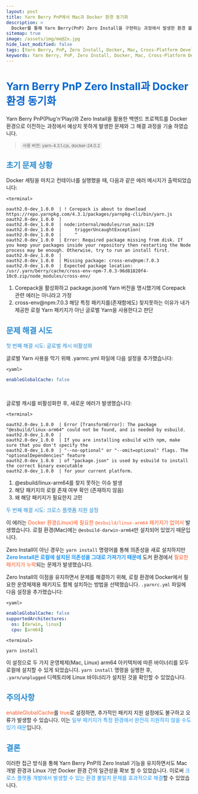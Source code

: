 ```yaml
---
layout: post
title: Yarn Berry PnP에서 Mac과 Docker 환경 동기화
description: >
  Docker를 통해 Yarn Berry(PnP) Zero Install을 구현하는 과정에서 발생한 환경 불일치 문제 해결 방법
sitemap: true
image: /assets/img/me@2x.jpg
hide_last_modified: false
tags: [Yarn Berry, PnP, Zero Install, Docker, Mac, Cross-Platform Development]
keywords: Yarn Berry, PnP, Zero Install, Docker, Mac, Cross-Platform Development
---
```


# <span style="color: #0066cc;">Yarn Berry PnP Zero Install과 Docker 환경 동기화</span>

Yarn Berry PnP(Plug'n'Play)와 Zero Install을 활용한 백엔드 프로젝트를 Docker 환경으로 이전하는 과정에서 예상치 못하게 발생한 문제와 그 해결 과정을 기술 하였습니다.

> <small style="background-color: #f0f0f0; padding: 2px 5px; border-radius: 3px;">사용 버전: yarn-4.3.1.cjs, docker-24.0.2</small>

## <span style="color: #268BD2;">초기 문제 상황</span>

Docker 세팅을 마치고 컨테이너를 실행했을 때, 다음과 같은 에러 메시지가 출력되었습니다:

`<terminal>`
```terminal
oauth2.0-dev_1.0.0  | ! Corepack is about to download https://repo.yarnpkg.com/4.3.1/packages/yarnpkg-cli/bin/yarn.js
oauth2.0-dev_1.0.0  | 
oauth2.0-dev_1.0.0  | node:internal/modules/run_main:129
oauth2.0-dev_1.0.0  |     triggerUncaughtException(
oauth2.0-dev_1.0.0  |     ^
oauth2.0-dev_1.0.0  | Error: Required package missing from disk. If you keep your packages inside your repository then restarting the Node process may be enough. Otherwise, try to run an install first.
oauth2.0-dev_1.0.0  | 
oauth2.0-dev_1.0.0  | Missing package: cross-env@npm:7.0.3
oauth2.0-dev_1.0.0  | Expected package location: /usr/.yarn/berry/cache/cross-env-npm-7.0.3-96d81820f4-10c0.zip/node_modules/cross-env/
```

1. Corepack을 활성화하고 package.json에 Yarn 버전을 명시했기에 Corepack 관련 에러는 아니라고 가정
2. cross-env@npm:7.0.3 해당 특정 패키지를(존재함에도) 찾지못하는 이유가 내가 제공한 로컬 Yarn 패키지가 아닌 글로벌 Yarn을 사용한다고 판단

## <span style="color: #268BD2;">문제 해결 시도</span>


<span style="color: #268BD2;">첫 번째 해결 시도: 글로벌 캐시 비활성화</span>

글로벌 Yarn 사용을 막기 위해 .yarnrc.yml 파일에 다음 설정을 추가했습니다:

`<yaml>`
```yaml
enableGlobalCache: false
```

<br>


글로벌 캐시를 비활성화한 후, 새로운 에러가 발생했습니다:

`<terminal>`
```terminal
oauth2.0-dev_1.0.0  | Error [TransformError]: The package "@esbuild/linux-arm64" could not be found, and is needed by esbuild.
oauth2.0-dev_1.0.0  | 
oauth2.0-dev_1.0.0  | If you are installing esbuild with npm, make sure that you don't specify the
oauth2.0-dev_1.0.0  | "--no-optional" or "--omit=optional" flags. The "optionalDependencies" feature
oauth2.0-dev_1.0.0  | of "package.json" is used by esbuild to install the correct binary executable
oauth2.0-dev_1.0.0  | for your current platform.
```

1. @esbuild/linux-arm64를 찾지 못하는 이슈 발생
2. 해당 패키지의 로컬 존재 여부 확인 (존재하지 않음)
3. 왜 해당 패키지가 필요한지 고민

<span style="color: #268BD2;">두 번째 해결 시도: 크로스 플랫폼 지원 설정</span>

이 에러는 <span style="color: #FF5722;">Docker 환경(Linux)에 필요한 `@esbuild/linux-arm64` 패키지가 없어서</span> 발생했습니다. 로컬 환경(Mac)에는 `@esbuild-darwin-arm64`만 설치되어 있었기 때문입니다. 

Zero Install이 아닌 경우는 `yarn install` 명령어를 통해 의존성을 새로 설치하지만 <span style="color: #2196F3; font-weight: bold;">Zero Install은 로컬에 설치된 의존성을 그대로 가져가기 때문에</span> 도커 환경에서 <span style="color: #FF5722;">필요한 패키지가 누락</span>되는 문제가 발생했습니다.

Zero Install의 이점을 유지하면서 문제를 해결하기 위해, 로컬 환경에 Docker에서 필요한 운영체제용 패키지도 함께 설치하는 방법을 선택했습니다. `.yarnrc.yml` 파일에 다음 설정을 추가했습니다:

`<yaml>`
```yaml
enableGlobalCache: false
supportedArchitectures:
  os: [darwin, linux]
  cpu: [arm64]
```

`<terminal>`
```terminal
yarn install
```

이 설정으로 두 가지 운영체제(Mac, Linux) arm64 아키텍처에 따른 바이너리를 모두 로컬에 설치할 수 있게 되었습니다. `yarn install` 명령을 실행한 후, `.yarn/unplugged` 디렉토리에 Linux 바이너리가 설치된 것을 확인할 수 있었습니다.

## <span style="color: #268BD2;">주의사항</span>

<span style="color: #FF5722;">enableGlobalCache</span>를 <span style="color: #FF5722;">true</span>로 설정</span>하면, 추가적인 패키지 지원 설정에도 불구하고 오류가 발생할 수 있습니다. 이는 <span style="color: #2196F3;">일부 패키지가 특정 환경에서 완전히 지원하지 않을 수도  있기 때문</span>입니다.

## <span style="color: #268BD2;">결론</span>

이러한 접근 방식을 통해 Yarn Berry PnP의 Zero Install 기능을 유지하면서도 Mac 개발 환경과 Linux 기반 Docker 환경 간의 일관성을 확보 할 수 있었습니다. 이로써 <span style="color: #2196F3;">크로스 플랫폼 개발에서 발생할 수 있는 환경 불일치 문제를 효과적으로 해결</span>할 수 있었습니다.


